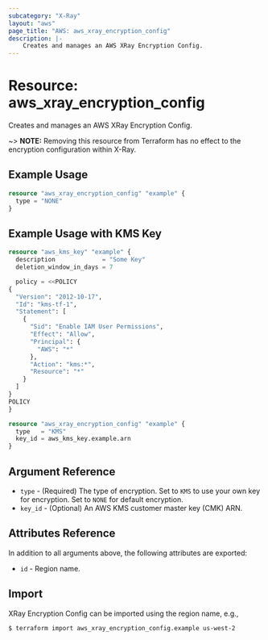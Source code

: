 ```yaml
---
subcategory: "X-Ray"
layout: "aws"
page_title: "AWS: aws_xray_encryption_config"
description: |-
    Creates and manages an AWS XRay Encryption Config.
---
```


# Resource: aws_xray_encryption_config

Creates and manages an AWS XRay Encryption Config.

~> **NOTE:** Removing this resource from Terraform has no effect to the encryption configuration within X-Ray.

## Example Usage

```terraform
resource "aws_xray_encryption_config" "example" {
  type = "NONE"
}
```

## Example Usage with KMS Key

```terraform
resource "aws_kms_key" "example" {
  description             = "Some Key"
  deletion_window_in_days = 7

  policy = <<POLICY
{
  "Version": "2012-10-17",
  "Id": "kms-tf-1",
  "Statement": [
    {
      "Sid": "Enable IAM User Permissions",
      "Effect": "Allow",
      "Principal": {
        "AWS": "*"
      },
      "Action": "kms:*",
      "Resource": "*"
    }
  ]
}
POLICY
}

resource "aws_xray_encryption_config" "example" {
  type   = "KMS"
  key_id = aws_kms_key.example.arn
}
```

## Argument Reference

* `type` - (Required) The type of encryption. Set to `KMS` to use your own key for encryption. Set to `NONE` for default encryption.
* `key_id` - (Optional) An AWS KMS customer master key (CMK) ARN.

## Attributes Reference

In addition to all arguments above, the following attributes are exported:

* `id` - Region name.

## Import

XRay Encryption Config can be imported using the region name, e.g.,

```
$ terraform import aws_xray_encryption_config.example us-west-2
```

